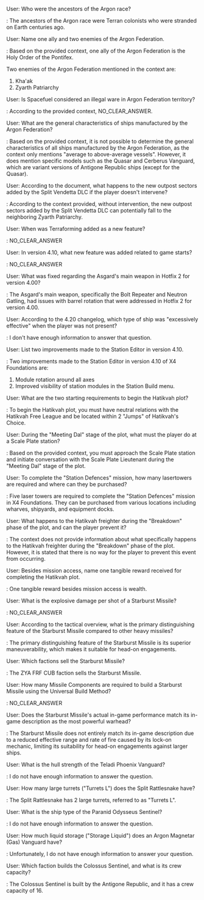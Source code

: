 User: Who were the ancestors of the Argon race?

: The ancestors of the Argon race were Terran colonists who were stranded on Earth centuries ago.

User: Name one ally and two enemies of the Argon Federation.

: Based on the provided context, one ally of the Argon Federation is the Holy Order of the Pontifex.

Two enemies of the Argon Federation mentioned in the context are:

1.  Kha'ak
2.  Zyarth Patriarchy

User: Is Spacefuel considered an illegal ware in Argon Federation territory?

: According to the provided context, NO_CLEAR_ANSWER.

User: What are the general characteristics of ships manufactured by the Argon Federation?

: Based on the provided context, it is not possible to determine the general characteristics of all ships manufactured by the Argon Federation, as the context only mentions "average to above-average vessels". However, it does mention specific models such as the Quasar and Cerberus Vanguard, which are variant versions of Antigone Republic ships (except for the Quasar).

User: According to the document, what happens to the new outpost sectors added by the Split Vendetta DLC if the player doesn't intervene?

: According to the context provided, without intervention, the new outpost sectors added by the Split Vendetta DLC can potentially fall to the neighboring Zyarth Patriarchy.

User: When was Terraforming added as a new feature?

: NO_CLEAR_ANSWER

User: In version 4.10, what new feature was added related to game starts?

: NO_CLEAR_ANSWER

User: What was fixed regarding the Asgard's main weapon in Hotfix 2 for version 4.00?

: The Asgard's main weapon, specifically the Bolt Repeater and Neutron Gatling, had issues with barrel rotation that were addressed in Hotfix 2 for version 4.00.

User: According to the 4.20 changelog, which type of ship was "excessively effective" when the player was not present?

: I don't have enough information to answer that question.

User: List two improvements made to the Station Editor in version 4.10.

: Two improvements made to the Station Editor in version 4.10 of X4 Foundations are:

1. Module rotation around all axes
2. Improved visibility of station modules in the Station Build menu.

User: What are the two starting requirements to begin the Hatikvah plot?

: To begin the Hatikvah plot, you must have neutral relations with the Hatikvah Free League and be located within 2 "Jumps" of Hatikvah's Choice.

User: During the "Meeting Dal" stage of the plot, what must the player do at a Scale Plate station?

: Based on the provided context, you must approach the Scale Plate station and initiate conversation with the Scale Plate Lieutenant during the "Meeting Dal" stage of the plot.

User: To complete the "Station Defences" mission, how many lasertowers are required and where can they be purchased?

: Five laser towers are required to complete the "Station Defences" mission in X4 Foundations. They can be purchased from various locations including wharves, shipyards, and equipment docks.

User: What happens to the Hatikvah freighter during the "Breakdown" phase of the plot, and can the player prevent it?

: The context does not provide information about what specifically happens to the Hatikvah freighter during the "Breakdown" phase of the plot. However, it is stated that there is no way for the player to prevent this event from occurring.

User: Besides mission access, name one tangible reward received for completing the Hatikvah plot.

: One tangible reward besides mission access is wealth.

User: What is the explosive damage per shot of a Starburst Missile?

: NO_CLEAR_ANSWER

User: According to the tactical overview, what is the primary distinguishing feature of the Starburst Missile compared to other heavy missiles?

: The primary distinguishing feature of the Starburst Missile is its superior maneuverability, which makes it suitable for head-on engagements.

User: Which factions sell the Starburst Missile?

: The ZYA FRF CUB faction sells the Starburst Missile.

User: How many Missile Components are required to build a Starburst Missile using the Universal Build Method?

: NO_CLEAR_ANSWER

User: Does the Starburst Missile's actual in-game performance match its in-game description as the most powerful warhead?

: The Starburst Missile does not entirely match its in-game description due to a reduced effective range and rate of fire caused by its lock-on mechanic, limiting its suitability for head-on engagements against larger ships.

User: What is the hull strength of the Teladi Phoenix Vanguard?

: I do not have enough information to answer the question.

User: How many large turrets ("Turrets L") does the Split Rattlesnake have?

: The Split Rattlesnake has 2 large turrets, referred to as "Turrets L".

User: What is the ship type of the Paranid Odysseus Sentinel?

: I do not have enough information to answer the question.

User: How much liquid storage ("Storage Liquid") does an Argon Magnetar (Gas) Vanguard have?

: Unfortunately, I do not have enough information to answer your question.

User: Which faction builds the Colossus Sentinel, and what is its crew capacity?

: The Colossus Sentinel is built by the Antigone Republic, and it has a crew capacity of 16.
